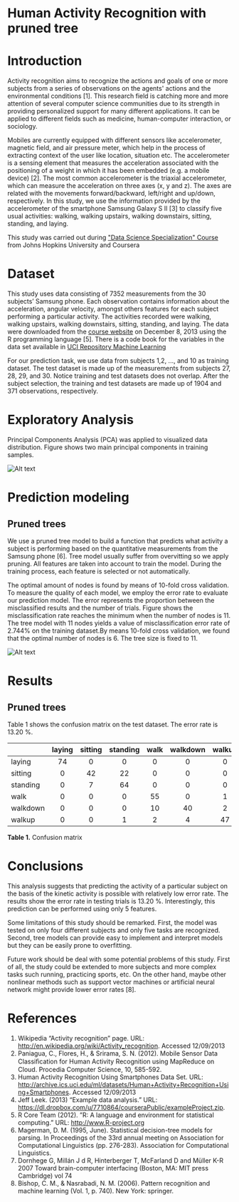 Human Activity Recognition with pruned tree
======================

Introduction
==
Activity recognition aims to recognize the actions and goals of one or more subjects from a series of observations on the agents' actions and the environmental conditions [1]. This research field is catching more and more attention of several computer science communities due to its strength in providing personalized support for many different applications. It can be applied to different fields such as medicine, human-computer interaction, or sociology.
 
Mobiles are currently equipped with different sensors like accelerometer, magnetic field, and air pressure meter, which help in the process of extracting context of the user like location, situation etc. The accelerometer is a sensing element that measures the acceleration associated with the positioning of a weight in which it has been embedded (e.g. a mobile device) [2]. The most common accelerometer is the triaxial accelerometer, which can measure the acceleration on three axes (x, y and z). The axes are related with the movements forward/backward, left/right and up/down, respectively. 
In this study, we use the information provided by the accelerometer of the smartphone Samsung Galaxy S II [3] to classify five usual activities: walking, walking upstairs, walking downstairs, sitting, standing, and laying. 

This study was carried out during ["Data Science Specialization" Course](https://www.coursera.org/course/dataanalysis) from Johns Hopkins University and Coursera 

Dataset
==
This study uses data consisting of 7352 measurements from the 30 subjects’ Samsung phone. Each observation contains information about the acceleration, angular velocity, amongst others features for each subject performing a particular activity. The activities recorded were walking, walking upstairs, walking downstairs, sitting, standing, and laying. 
The data were downloaded from the [course website](https://spark-public.s3.amazonaws.com/dataanalysis/samsungData.rda)
on December 8, 2013 using the R programming language [5].  There is a code book for the variables in the data set available in [UCI Repository Machine Learning](http://archive.ics.uci.edu/ml/datasets/Human+Activity+Recognition+Using+Smartphones)

For our prediction task, we use data from subjects 1,2, ..., and 10 as training dataset. The test dataset is made up of the measurements from subjects 27, 28, 29, and 30. Notice training and test datasets does not overlap. After the subject selection, the training and test datasets are made up of 1904 and 371 observations, respectively.

Exploratory Analysis  
==
Principal Components Analysis (PCA) was applied to visualized data distribution. Figure shows two main principal components in training samples. 

![Alt text](https://github.com/lnicalo/smartphoneDataAnalysis/blob/master/images/PCA_training.jpg)

Prediction modeling  
==
Pruned trees
--
We use a pruned tree model to build a function that predicts what activity a subject is performing based on the quantitative measurements from the Samsung phone [6]. Tree model usually suffer from overvitting so we apply pruning. All features are taken into account to train the model. During the training process, each feature is selected or not automatically. 

The optimal amount of nodes is found by means of 10-fold cross validation. To measure the quality of each model, we employ the error rate to evaluate our prediction model. The error represents the proportion between the misclassified results and the number of trials. Figure shows the misclassification rate reaches the minimum when the number of nodes is 11. The tree model with 11 nodes yields a value of misclassification error rate of 2.744% on the training dataset.By means 10-fold cross validation, we found that the optimal number of nodes is 6. The tree size is fixed to 11.

![Alt text](https://github.com/lnicalo/smartphoneDataAnalysis/blob/master/images/CV_treesize.jpg)

Results
==
Pruned trees
--

Table 1 shows the confusion matrix on the test dataset. The error rate is 13.20 %.


|          |laying  |sitting |standing|walk    |walkdown|walkup  |
|----------|:------:|:------:|:------:|:------:|:------:|:------:|
|laying    |   74   |   0    |   0    |   0    |   0    |   0    |
|sitting   |   0    |   42   |   22   |   0    |   0    |   0    |
|standing  |   0    |   7    |   64   |   0    |   0    |   0    |
|walk      |   0    |   0    |   0    |   55   |   0    |   1    |
|walkdown  |   0    |   0    |   0    |   10   |   40   |   2    |
|walkup    |   0    |   0    |   1    |   2    |   4    |   47   |
**Table 1.** Confusion matrix

Conclusions
==
This analysis suggests that predicting the activity of a particular subject on the basis of the kinetic activity is possible with relatively low error rate. The results show the error rate in testing trials is 13.20 %. Interestingly, this prediction can be performed using only 5 features. 

Some limitations of this study should be remarked. First, the model was tested on only four different subjects and only five tasks are recognized. Second, tree models can provide easy to implement and interpret models but they can be easily prone to overfitting. 

Future work should be deal with some potential problems of this study. First of all, the study could be extended to more subjects and more complex tasks such running, practicing sports, etc. On the other hand, maybe other nonlinear methods such as support vector machines or artificial neural network might provide lower error rates [8].

References
==
1. Wikipedia “Activity recognition” page. URL:  http://en.wikipedia.org/wiki/Activity_recognition. Accessed 12/09/2013
2. Paniagua, C., Flores, H., & Srirama, S. N. (2012). Mobile Sensor Data Classiﬁcation for Human Activity Recognition using MapReduce on Cloud. Procedia Computer Science, 10, 585-592.
3. Human Activity Recognition Using Smartphones Data Set. URL: http://archive.ics.uci.edu/ml/datasets/Human+Activity+Recognition+Using+Smartphones. Accessed 12/09/2013
4. Jeff Leek. (2013) “Example data analysis.”
URL: https://dl.dropbox.com/u/7710864/courseraPublic/exampleProject.zip. 
5. R Core Team (2012). ”R: A language and environment for statistical computing.” URL: http://www.R-project.org
6. Magerman, D. M. (1995, June). Statistical decision-tree models for parsing. In Proceedings of the 33rd annual meeting on Association for Computational Linguistics (pp. 276-283). Association for Computational Linguistics.
7. Dornhege G, Millán J d R, Hinterberger T, McFarland D and Müller K-R 2007 Toward brain-computer interfacing (Boston, MA: MIT press Cambridge) vol 74
8. Bishop, C. M., & Nasrabadi, N. M. (2006). Pattern recognition and machine learning (Vol. 1, p. 740). New York: springer.
